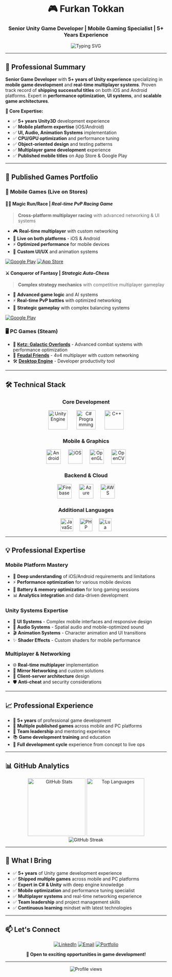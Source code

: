 <h1 align="center">🎮 Furkan Tokkan</h1>
<h3 align="center">Senior Unity Game Developer | Mobile Gaming Specialist | 5+ Years Experience</h3>

<p align="center">
  <img src="https://readme-typing-svg.herokuapp.com?font=Fira+Code&pause=1000&color=F75C7E&center=true&vCenter=true&width=500&lines=Senior+Unity+Game+Developer;Mobile+%26+Multiplayer+Expert;Published+Games+Developer;Performance+Optimization+Specialist" alt="Typing SVG" />
</p>

---

## 💼 Professional Summary

**Senior Game Developer** with **5+ years of Unity experience** specializing in **mobile game development** and **real-time multiplayer systems**. Proven track record of **shipping successful titles** on both iOS and Android platforms. Expert in **performance optimization**, **UI systems**, and **scalable game architectures**.

**🎯 Core Expertise:**
- ✅ **5+ years Unity3D** development experience  
- ✅ **Mobile platform expertise** (iOS/Android)
- ✅ **UI, Audio, Animation Systems** implementation
- ✅ **CPU/GPU optimization** and performance tuning
- ✅ **Object-oriented design** and testing patterns
- ✅ **Multiplayer game development** experience
- ✅ **Published mobile titles** on App Store & Google Play

---

## 🚀 Published Games Portfolio

### 📱 **Mobile Games (Live on Stores)**

#### 🏃‍♂️ **Magic Run/Race** | *Real-time PvP Racing Game*
> **Cross-platform multiplayer racing** with advanced networking & UI systems
- 🎮 **Real-time multiplayer** with custom networking
- 📱 **Live on both platforms** - iOS & Android
- ⚡ **Optimized performance** for mobile devices
- 🎨 **Custom UI/UX** and animation systems

[![Google Play](https://img.shields.io/badge/Google_Play-414141?style=for-the-badge&logo=google-play&logoColor=white)](https://play.google.com/store/apps/details?id=com.ChangeMaker.MagicRun) [![App Store](https://img.shields.io/badge/App_Store-0D96F6?style=for-the-badge&logo=app-store&logoColor=white)](https://apps.apple.com/tr/app/magic-race/id6447768602)

#### ⚔️ **Conqueror of Fantasy** | *Strategic Auto-Chess*
> **Complex strategy mechanics** with competitive multiplayer gameplay
- 🎲 **Advanced game logic** and AI systems
- ⚡ **Real-time PvP battles** with optimized networking
- 🎯 **Strategic gameplay** with complex balancing systems

[![Google Play](https://img.shields.io/badge/Google_Play-414141?style=for-the-badge&logo=google-play&logoColor=white)](https://play.google.com/store/apps/details?id=com.GamesUnited.ConquerorOfFantasy&hl=en)

### 🖥️ **PC Games (Steam)**
- 🚀 **[Ketz: Galactic Overlords](https://store.steampowered.com/app/2542140/Ketz_Galactic_Overlords/)** - Advanced combat systems with performance optimization
- 🏰 **[Feudal Friends](https://store.steampowered.com/app/2317820/Feudal_Friends/)** - 4v4 multiplayer with custom networking
- 🛠️ **[Desktop Engine](https://store.steampowered.com/app/3434930/Desktop_Engine/)** - Developer productivity tool

---

## 🛠️ Technical Stack

<div align="center">

### **Core Development**
<img src="https://cdn.jsdelivr.net/gh/devicons/devicon/icons/unity/unity-original.svg" height="60" alt="Unity Engine" title="Unity3D - 5+ Years"/>
<img width="20" />
<img src="https://cdn.jsdelivr.net/gh/devicons/devicon/icons/csharp/csharp-original.svg" height="60" alt="C# Programming" title="C# Expert"/>
<img width="20" />
<img src="https://cdn.jsdelivr.net/gh/devicons/devicon/icons/cplusplus/cplusplus-original.svg" height="60" alt="C++" title="C++ Development"/>

### **Mobile & Graphics**
<img src="https://cdn.jsdelivr.net/gh/devicons/devicon/icons/android/android-original.svg" height="45" alt="Android"/>
<img width="15" />
<img src="https://cdn.jsdelivr.net/gh/devicons/devicon/icons/apple/apple-original.svg" height="45" alt="iOS"/>
<img width="15" />
<img src="https://cdn.jsdelivr.net/gh/devicons/devicon/icons/opengl/opengl-original.svg" height="45" alt="OpenGL"/>
<img width="15" />
<img src="https://cdn.jsdelivr.net/gh/devicons/devicon/icons/opencv/opencv-original.svg" height="45" alt="OpenCV"/>

### **Backend & Cloud**
<img src="https://cdn.jsdelivr.net/gh/devicons/devicon/icons/firebase/firebase-plain.svg" height="45" alt="Firebase"/>
<img width="15" />
<img src="https://cdn.jsdelivr.net/gh/devicons/devicon/icons/azure/azure-original.svg" height="45" alt="Azure"/>
<img width="15" />
<img src="https://cdn.jsdelivr.net/gh/devicons/devicon/icons/amazonwebservices/amazonwebservices-line-wordmark.svg" height="45" alt="AWS"/>

### **Additional Languages**
<img src="https://cdn.jsdelivr.net/gh/devicons/devicon/icons/javascript/javascript-original.svg" height="40" alt="JavaScript"/>
<img width="12" />
<img src="https://cdn.jsdelivr.net/gh/devicons/devicon/icons/php/php-original.svg" height="40" alt="PHP"/>
<img width="12" />
<img src="https://cdn.jsdelivr.net/gh/devicons/devicon/icons/lua/lua-original.svg" height="40" alt="Lua"/>

</div>

---

## 💡 Professional Expertise

### **Mobile Platform Mastery**
- 📱 **Deep understanding** of iOS/Android requirements and limitations
- ⚡ **Performance optimization** for various mobile devices
- 🔋 **Battery & memory optimization** for long gaming sessions
- 📊 **Analytics integration** and data-driven development

### **Unity Systems Expertise**
- 🎨 **UI Systems** - Complex mobile interfaces and responsive design
- 🎵 **Audio Systems** - Spatial audio and mobile-optimized sound
- 🎬 **Animation Systems** - Character animation and UI transitions
- ✨ **Shader Effects** - Custom shaders for mobile performance

### **Multiplayer & Networking**
- 🌐 **Real-time multiplayer** implementation
- 🔧 **Mirror Networking** and custom solutions
- 📡 **Client-server architecture** design
- 🛡️ **Anti-cheat** and security considerations

---

## 📈 Professional Experience

- 🎯 **5+ years** of professional game development
- 📱 **Multiple published games** across mobile and PC platforms
- 👥 **Team leadership** and mentoring experience
- 📚 **Game development training** and education
- 🚀 **Full development cycle** experience from concept to live ops

---

## 📊 GitHub Analytics

<div align="center">
  <img src="https://github-readme-stats.vercel.app/api?username=furkantokkan&show_icons=true&theme=radical&include_all_commits=true&count_private=true&hide_border=true" height="180" alt="GitHub Stats"/>
  <img src="https://github-readme-stats.vercel.app/api/top-langs?username=furkantokkan&layout=compact&theme=radical&hide_border=true&langs_count=8" height="180" alt="Top Languages"/>
</div>

<div align="center">
  <img src="https://github-readme-streak-stats.herokuapp.com/?user=furkantokkan&theme=radical&hide_border=true" alt="GitHub Streak"/>
</div>

---

## 🎯 What I Bring

- ✅ **5+ years** of Unity game development experience
- ✅ **Shipped multiple games** across mobile and PC platforms
- ✅ **Expert in C# & Unity** with deep engine knowledge
- ✅ **Mobile optimization** and performance tuning specialist
- ✅ **Multiplayer systems** and real-time networking experience
- ✅ **Team leadership** and project management skills
- ✅ **Continuous learning** mindset with latest technologies

---

## 📫 Let's Connect

<div align="center">

[![LinkedIn](https://img.shields.io/badge/LinkedIn-0077B5?style=for-the-badge&logo=linkedin&logoColor=white)](https://www.linkedin.com/in/furkan-tokkan-2a1075155/)
[![Email](https://img.shields.io/badge/Email-D14836?style=for-the-badge&logo=gmail&logoColor=white)](mailto:efurk64@gmail.com)
[![Portfolio](https://img.shields.io/badge/Portfolio-FF5722?style=for-the-badge&logo=todoist&logoColor=white)](https://furkantokkan.itch.io)

**💼 Open to exciting opportunities in game development!**

</div>

---

<div align="center">
  <img src="https://komarev.com/ghpvc/?username=furkantokkan&color=blueviolet&style=flat-square&label=Profile+Views" alt="Profile views"/>
</div>
